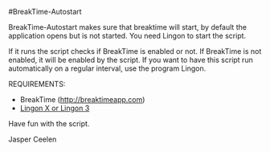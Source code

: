 #BreakTime-Autostart

BreakTime-Autostart makes sure that breaktime will start, by default the application opens but is not started. 
You need Lingon to start the script. 

If it runs the script checks if BreakTime is enabled or not. If BreakTime is not enabled, it will be enabled by the script. If you want to have this script run automatically on a regular interval, use the program Lingon.

REQUIREMENTS:
* BreakTime (http://breaktimeapp.com)
* [Lingon X or Lingon 3](http://www.peterborgapps.com/lingon)

Have fun with the script. 

Jasper Ceelen